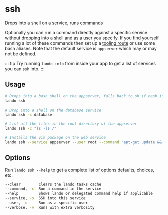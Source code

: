 # ssh

Drops into a shell on a service, runs commands

Optionally you can run a command directly against a specific service without dropping into a shell and as a user you specify. If you find yourself running a lot of these commands then set up a [tooling route](./../config/tooling.md) or use some bash aliases. Note that the default service is `appserver` which may or may not be defined.

::: tip
Try running `lando info` from inside your app to get a list of services you can `ssh` into.
:::

## Usage

```bash
# Drops into a bash shell on the appserver, falls back to sh if bash is unavailable
lando ssh

# Drop into a shell on the database service
lando ssh -s database

# List all the files in the root directory of the appserver
lando ssh -c "ls -ls /"

# Installs the vim package on the web service
lando ssh --service appserver --user root --command "apt-get update && apt install vim -y"
```

## Options

Run `lando ssh --help` to get a complete list of options defaults, choices, etc.

```bash
--clear        Clears the lando tasks cache
--command, -c  Run a command in the service
--help         Shows lando or delegated command help if applicable
--service, -s  SSH into this service
--user, -u     Run as a specific user
--verbose, -v  Runs with extra verbosity
```
